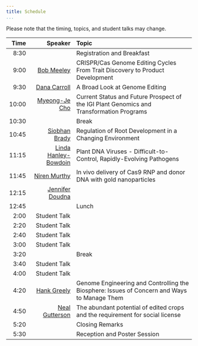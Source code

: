 ```yaml
---
title: Schedule
...
```


<!-- TODO change this page to use a list of separate description files instead or a table? -->
<!-- TODO alternating row colors? -->

Please note that the timing, topics, and student talks may change.

|  Time |                                               Speaker | Topic                                                                                       |
|  ---: | ----------------------------------------------------: | :------------------------------------------------------------------------------------------ |
|  8:30 |                                                       | Registration and Breakfast                                                                  |
|  9:00 | [Bob Meeley](/speakers.html#meeley)                   | CRISPR/Cas Genome Editing Cycles From Trait Discovery to Product Development                |
|  9:30 | [Dana Carroll](/speakers.html#carroll)                | A Broad Look at Genome Editing                                                              |
| 10:00 | [Myeong-Je Cho](/speakers.html#cho)                   | Current Status and Future Prospect of the IGI Plant Genomics and Transformation Programs    |
| 10:30 |                                                       | Break                                                                                       |
| 10:45 | [Siobhan Brady](/speakers.html#brady)                 | Regulation of Root Development in a Changing Environment                                    |
| 11:15 | [Linda Hanley-Bowdoin](/speakers.html#hanley-bowdain) | Plant DNA Viruses - Difficult-to-Control, Rapidly-Evolving Pathogens                        |
| 11:45 | [Niren Murthy](/speakers.html#murthy)                 | In vivo delivery of Cas9 RNP and donor DNA with gold nanoparticles                          |
| 12:15 | [Jennifer Doudna](/speakers.html#doudna)              |                                                                                             |
| 12:45 |                                                       | Lunch                                                                                       |
|  2:00 | Student Talk                                          |                                                                                             |
|  2:20 | Student Talk                                          |                                                                                             |
|  2:40 | Student Talk                                          |                                                                                             |
|  3:00 | Student Talk                                          |                                                                                             |
|  3:20 |                                                       | Break                                                                                       |
|  3:40 | Student Talk                                          |                                                                                             |
|  4:00 | Student Talk                                          |                                                                                             |
|  4:20 | [Hank Greely](/speakers.html#greely)                  | Genome Engineering and Controlling the Biosphere: Issues of Concern and Ways to Manage Them |
|  4:50 | [Neal Gutterson](/speakers.html#gutterson)            | The abundant potential of edited crops and the requirement for social license               |
|  5:20 |                                                       | Closing Remarks                                                                             |
|  5:30 |                                                       | Reception and Poster Session                                                                |
